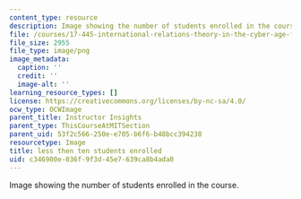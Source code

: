 ```yaml
---
content_type: resource
description: Image showing the number of students enrolled in the course.
file: /courses/17-445-international-relations-theory-in-the-cyber-age-fall-2015/c346900e036f9f3d45e7639ca8b4ada0_ocwimage.2016-06-08.8464964311
file_size: 2955
file_type: image/png
image_metadata:
  caption: ''
  credit: ''
  image-alt: ''
learning_resource_types: []
license: https://creativecommons.org/licenses/by-nc-sa/4.0/
ocw_type: OCWImage
parent_title: Instructor Insights
parent_type: ThisCourseAtMITSection
parent_uid: 53f2c566-250e-e705-b6f6-b48bcc394238
resourcetype: Image
title: less then ten students enrolled
uid: c346900e-036f-9f3d-45e7-639ca8b4ada0
---
```

Image showing the number of students enrolled in the course.